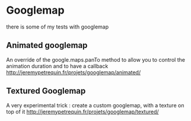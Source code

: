 Googlemap
=============
there is some of my tests with googlemap

Animated googlemap
---------
An override of the google.maps.panTo method to allow you to control the animation duration and to have a callback
http://jeremypetrequin.fr/projets/googlemap/animated/

Textured Googlemap
-------------
A very experimental trick : create a custom googlemap, with a texture on top of it
http://jeremypetrequin.fr/projets/googlemap/textured/



